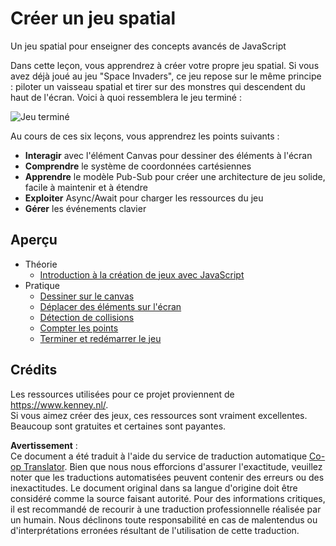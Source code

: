 <!--
CO_OP_TRANSLATOR_METADATA:
{
  "original_hash": "c40a698395ee5102715f7880bba3f2e7",
  "translation_date": "2025-08-23T22:51:23+00:00",
  "source_file": "6-space-game/README.md",
  "language_code": "fr"
}
-->
# Créer un jeu spatial

Un jeu spatial pour enseigner des concepts avancés de JavaScript

Dans cette leçon, vous apprendrez à créer votre propre jeu spatial. Si vous avez déjà joué au jeu "Space Invaders", ce jeu repose sur le même principe : piloter un vaisseau spatial et tirer sur des monstres qui descendent du haut de l'écran. Voici à quoi ressemblera le jeu terminé :

![Jeu terminé](../../../6-space-game/images/pewpew.gif)

Au cours de ces six leçons, vous apprendrez les points suivants :

- **Interagir** avec l'élément Canvas pour dessiner des éléments à l'écran
- **Comprendre** le système de coordonnées cartésiennes
- **Apprendre** le modèle Pub-Sub pour créer une architecture de jeu solide, facile à maintenir et à étendre
- **Exploiter** Async/Await pour charger les ressources du jeu
- **Gérer** les événements clavier

## Aperçu

- Théorie
   - [Introduction à la création de jeux avec JavaScript](1-introduction/README.md)
- Pratique
   - [Dessiner sur le canvas](2-drawing-to-canvas/README.md)
   - [Déplacer des éléments sur l'écran](3-moving-elements-around/README.md)
   - [Détection de collisions](4-collision-detection/README.md)
   - [Compter les points](5-keeping-score/README.md)
   - [Terminer et redémarrer le jeu](6-end-condition/README.md)

## Crédits

Les ressources utilisées pour ce projet proviennent de https://www.kenney.nl/.  
Si vous aimez créer des jeux, ces ressources sont vraiment excellentes. Beaucoup sont gratuites et certaines sont payantes.

**Avertissement** :  
Ce document a été traduit à l'aide du service de traduction automatique [Co-op Translator](https://github.com/Azure/co-op-translator). Bien que nous nous efforcions d'assurer l'exactitude, veuillez noter que les traductions automatisées peuvent contenir des erreurs ou des inexactitudes. Le document original dans sa langue d'origine doit être considéré comme la source faisant autorité. Pour des informations critiques, il est recommandé de recourir à une traduction professionnelle réalisée par un humain. Nous déclinons toute responsabilité en cas de malentendus ou d'interprétations erronées résultant de l'utilisation de cette traduction.